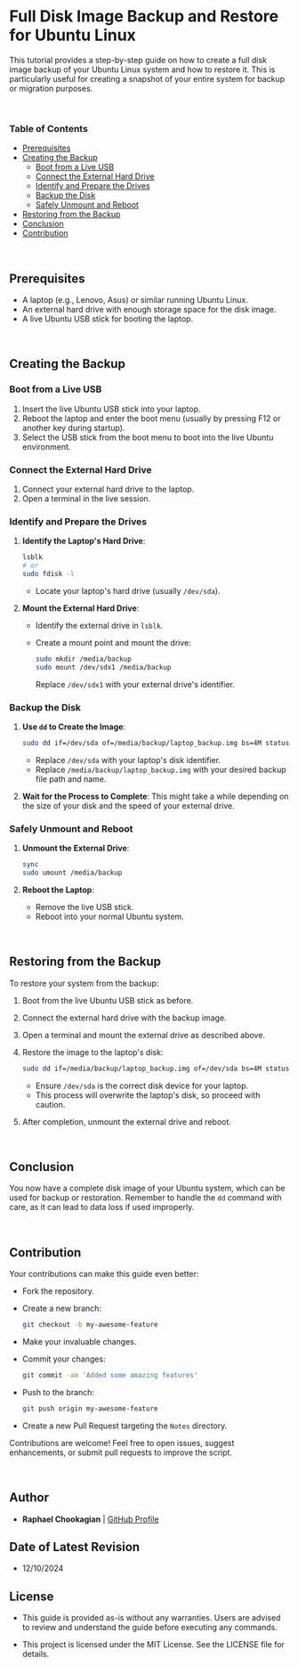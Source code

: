 # **Full Disk Image Backup and Restore for Ubuntu Linux**

This tutorial provides a step-by-step guide on how to create a full disk image backup of your Ubuntu Linux system and how to restore it. This is particularly useful for creating a snapshot of your entire system for backup or migration purposes.

<br>

### **Table of Contents**

- [Prerequisites](#prerequisites)
- [Creating the Backup](#creating-the-backup)
  - [Boot from a Live USB](#boot-from-a-live-usb)
  - [Connect the External Hard Drive](#connect-the-external-hard-drive)
  - [Identify and Prepare the Drives](#identify-and-prepare-the-drives)
  - [Backup the Disk](#backup-the-disk)
  - [Safely Unmount and Reboot](#safely-unmount-and-reboot)
- [Restoring from the Backup](#restoring-from-the-backup)
- [Conclusion](#conclusion)
- [Contribution](#contribution)

<br>

## **Prerequisites**

- A laptop (e.g., Lenovo, Asus) or similar running Ubuntu Linux.
- An external hard drive with enough storage space for the disk image.
- A live Ubuntu USB stick for booting the laptop.

<br>

## **Creating the Backup**

### **Boot from a Live USB**

1. Insert the live Ubuntu USB stick into your laptop.
2. Reboot the laptop and enter the boot menu (usually by pressing F12 or another key during startup).
3. Select the USB stick from the boot menu to boot into the live Ubuntu environment.

### **Connect the External Hard Drive**

1. Connect your external hard drive to the laptop.
2. Open a terminal in the live session.

### **Identify and Prepare the Drives**

1. **Identify the Laptop's Hard Drive**:

   ```bash
   lsblk
   # or
   sudo fdisk -l
   ```

   - Locate your laptop's hard drive (usually `/dev/sda`).

2. **Mount the External Hard Drive**:
   - Identify the external drive in `lsblk`.
   - Create a mount point and mount the drive:

     ```bash
     sudo mkdir /media/backup
     sudo mount /dev/sdx1 /media/backup
     ```

     Replace `/dev/sdx1` with your external drive's identifier.

### **Backup the Disk**

1. **Use `dd` to Create the Image**:

   ```bash
   sudo dd if=/dev/sda of=/media/backup/laptop_backup.img bs=4M status=progress
   ```

   - Replace `/dev/sda` with your laptop's disk identifier.
   - Replace `/media/backup/laptop_backup.img` with your desired backup file path and name.

2. **Wait for the Process to Complete**: This might take a while depending on the size of your disk and the speed of your external drive.

### **Safely Unmount and Reboot**

1. **Unmount the External Drive**:

   ```bash
   sync
   sudo umount /media/backup
   ```

2. **Reboot the Laptop**:
   - Remove the live USB stick.
   - Reboot into your normal Ubuntu system.

<br>

## **Restoring from the Backup**

To restore your system from the backup:

1. Boot from the live Ubuntu USB stick as before.
2. Connect the external hard drive with the backup image.
3. Open a terminal and mount the external drive as described above.
4. Restore the image to the laptop's disk:

   ```bash
   sudo dd if=/media/backup/laptop_backup.img of=/dev/sda bs=4M status=progress
   ```

   - Ensure `/dev/sda` is the correct disk device for your laptop.
   - This process will overwrite the laptop's disk, so proceed with caution.

5. After completion, unmount the external drive and reboot.

<br>

## **Conclusion**

You now have a complete disk image of your Ubuntu system, which can be used for backup or restoration. Remember to handle the `dd` command with care, as it can lead to data loss if used improperly.

<br>

## **Contribution**

Your contributions can make this guide even better:

- Fork the repository.
- Create a new branch:

  ```bash
  git checkout -b my-awesome-feature
  ```

- Make your invaluable changes.
- Commit your changes:

  ```bash
  git commit -am 'Added some amazing features'
  ```

- Push to the branch:

  ```bash
  git push origin my-awesome-feature
  ```

- Create a new Pull Request targeting the `Notes` directory.

Contributions are welcome! Feel free to open issues, suggest enhancements, or submit pull requests to improve the script.

<br>

## **Author**

- **Raphael Chookagian** | [GitHub Profile](https://github.com/cesar-group)

## **Date of Latest Revision**

- 12/10/2024

## **License**

- This guide is provided as-is without any warranties. Users are advised to review and understand the guide before executing any commands.

- This project is licensed under the MIT License. See the LICENSE file for details.

